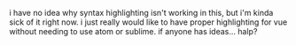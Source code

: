 i have no idea why syntax highlighting isn't working in this, but i'm kinda sick of it right now. i just really would like to have proper highlighting for vue without needing to use atom or sublime. if anyone has ideas... halp?

